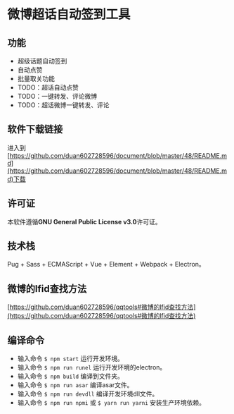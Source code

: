# 微博超话自动签到工具

## 功能
* 超级话题自动签到
* 自动点赞
* 批量取关功能
* TODO：超话自动点赞
* TODO：一键转发、评论微博
* TODO：超话微博一键转发、评论

## 软件下载链接
进入到[https://github.com/duan602728596/document/blob/master/48/README.md](https://github.com/duan602728596/document/blob/master/48/README.md)下载

## 许可证
本软件遵循**GNU General Public License v3.0**许可证。

## 技术栈
Pug + Sass + ECMAScript + Vue + Element + Webpack + Electron。

## 微博的lfid查找方法
[https://github.com/duan602728596/qqtools#微博的lfid查找方法](https://github.com/duan602728596/qqtools#微博的lfid查找方法)

## 编译命令
* 输入命令 `$ npm start` 运行开发环境。
* 输入命令 `$ npm run runel` 运行开发环境的electron。
* 输入命令 `$ npm build` 编译到文件夹。
* 输入命令 `$ npm run asar` 编译asar文件。
* 输入命令 `$ npm run devdll` 编译开发环境dll文件。
* 输入命令 `$ npm run npmi` 或 `$ yarn run yarni` 安装生产环境依赖。